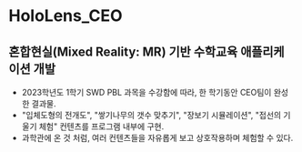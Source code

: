 # HoloLens_CEO
## 혼합현실(Mixed Reality: MR) 기반 수학교육 애플리케이션 개발
- 2023학년도 1학기 SWD PBL 과목을 수강함에 따라, 한 학기동안 CEO팀이 완성한 결과물.
- "입체도형의 전개도", "쌓기나무의 갯수 맞추기", "장보기 시뮬레이션", "접선의 기울기 체험" 컨텐츠를 프로그램 내부에 구현.
- 과학관에 온 것 처럼, 여러 컨텐츠들을 자유롭게 보고 상호작용하며 체험할 수 있다.
